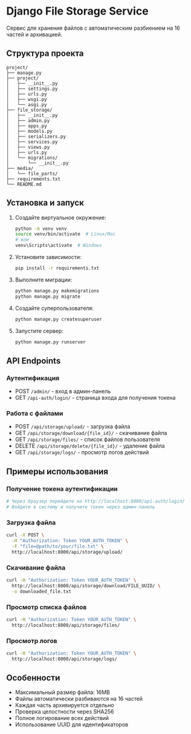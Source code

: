 # Django File Storage Service

Сервис для хранения файлов с автоматическим разбиением на 16 частей и архивацией.

## Структура проекта

```
project/
├── manage.py
├── project/
│   ├── __init__.py
│   ├── settings.py
│   ├── urls.py
│   ├── wsgi.py
│   └── asgi.py
├── file_storage/
│   ├── __init__.py
│   ├── admin.py
│   ├── apps.py
│   ├── models.py
│   ├── serializers.py
│   ├── services.py
│   ├── views.py
│   ├── urls.py
│   └── migrations/
│       └── __init__.py
├── media/
│   └── file_parts/
├── requirements.txt
└── README.md
```

## Установка и запуск

1. Создайте виртуальное окружение:
   ```bash
   python -m venv venv
   source venv/bin/activate  # Linux/Mac
   # или
   venv\Scripts\activate  # Windows
   ```

2. Установите зависимости:
   ```bash
   pip install -r requirements.txt
   ```

3. Выполните миграции:
   ```bash
   python manage.py makemigrations
   python manage.py migrate
   ```

4. Создайте суперпользователя:
   ```bash
   python manage.py createsuperuser
   ```

5. Запустите сервер:
   ```bash
   python manage.py runserver
   ```

## API Endpoints

### Аутентификация
- POST `/admin/` - вход в админ-панель
- GET `/api-auth/login/` - страница входа для получения токена

### Работа с файлами
- POST `/api/storage/upload/` - загрузка файла
- GET `/api/storage/download/{file_id}/` - скачивание файла
- GET `/api/storage/files/` - список файлов пользователя
- DELETE `/api/storage/delete/{file_id}/` - удаление файла
- GET `/api/storage/logs/` - просмотр логов действий

## Примеры использования

### Получение токена аутентификации
```bash
# Через браузер перейдите на http://localhost:8000/api-auth/login/
# Войдите в систему и получите токен через админ-панель
```

### Загрузка файла
```bash
curl -X POST \
  -H "Authorization: Token YOUR_AUTH_TOKEN" \
  -F "file=@path/to/your/file.txt" \
  http://localhost:8000/api/storage/upload/
```

### Скачивание файла
```bash
curl -H "Authorization: Token YOUR_AUTH_TOKEN" \
  http://localhost:8000/api/storage/download/FILE_UUID/ \
  -o downloaded_file.txt
```

### Просмотр списка файлов
```bash
curl -H "Authorization: Token YOUR_AUTH_TOKEN" \
  http://localhost:8000/api/storage/files/
```

### Просмотр логов
```bash
curl -H "Authorization: Token YOUR_AUTH_TOKEN" \
  http://localhost:8000/api/storage/logs/
```

## Особенности

- Максимальный размер файла: 16MB
- Файлы автоматически разбиваются на 16 частей
- Каждая часть архивируется отдельно
- Проверка целостности через SHA256
- Полное логирование всех действий
- Использование UUID для идентификаторов